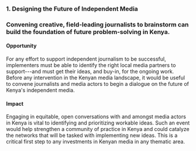 ### 1. Designing the Future of Independent Media

### Convening creative, field-leading journalists to brainstorm can build the foundation of future problem-solving in Kenya.

#### Opportunity

For any effort to support independent journalism to be successful, implementers must be able to identify the right local media partners to support---and must get their ideas, and buy-in, for the ongoing work. Before any intervention in the Kenyan media landscape, it would be useful to convene journalists and media actors to begin a dialogue on the future of Kenya's independent media.

#### Impact

Engaging in equitable, open conversations with and amongst media actors in Kenya is vital to identifying and prioritizing workable ideas. Such an event would help strengthen a community of practice in Kenya and could catalyze the networks that will be tasked with implementing new ideas. This is a critical first step to any investments in Kenyan media in any thematic area.
